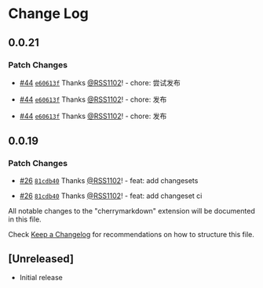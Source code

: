 # Change Log

## 0.0.21

### Patch Changes

- [#44](https://github.com/RSS1102/cherry-markdown/pull/44) [`e60613f`](https://github.com/RSS1102/cherry-markdown/commit/e60613f1405c7bf0075ce33d5596db026f715be8) Thanks [@RSS1102](https://github.com/RSS1102)! - chore: 尝试发布

- [#44](https://github.com/RSS1102/cherry-markdown/pull/44) [`e60613f`](https://github.com/RSS1102/cherry-markdown/commit/e60613f1405c7bf0075ce33d5596db026f715be8) Thanks [@RSS1102](https://github.com/RSS1102)! - chore: 发布

- [#44](https://github.com/RSS1102/cherry-markdown/pull/44) [`e60613f`](https://github.com/RSS1102/cherry-markdown/commit/e60613f1405c7bf0075ce33d5596db026f715be8) Thanks [@RSS1102](https://github.com/RSS1102)! - chore: 发布

## 0.0.19

### Patch Changes

- [#26](https://github.com/RSS1102/cherry-markdown/pull/26) [`81cdb40`](https://github.com/RSS1102/cherry-markdown/commit/81cdb4031183f226caeadfcf99a400fc6d61ad07) Thanks [@RSS1102](https://github.com/RSS1102)! - feat: add changesets

- [#26](https://github.com/RSS1102/cherry-markdown/pull/26) [`81cdb40`](https://github.com/RSS1102/cherry-markdown/commit/81cdb4031183f226caeadfcf99a400fc6d61ad07) Thanks [@RSS1102](https://github.com/RSS1102)! - feat: add changeset ci

All notable changes to the "cherrymarkdown" extension will be documented in this file.

Check [Keep a Changelog](http://keepachangelog.com/) for recommendations on how to structure this file.

## [Unreleased]

- Initial release
